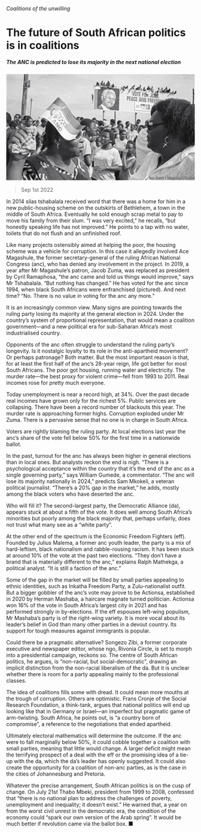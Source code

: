 ###### Coalitions of the unwilling

# The future of South African politics is in coalitions 

##### The ANC is predicted to lose its majority in the next national election 

![image](images/20220903_MAP001.jpg) 

> Sep 1st 2022 

In 2014 silas tshabalala received word that there was a home for him in a new public-housing scheme on the outskirts of Bethlehem, a town in the middle of South Africa. Eventually he sold enough scrap metal to pay to move his family from their slum. “I was very excited,” he recalls, “but honestly speaking life has not improved.” He points to a tap with no water, toilets that do not flush and an unfinished roof. 

Like many projects ostensibly aimed at helping the poor, the housing scheme was a vehicle for corruption. In this case it allegedly involved Ace Magashule, the former secretary-general of the ruling African National Congress (anc), who has denied any involvement in the project. In 2019, a year after Mr Magashule’s patron, Jacob Zuma, was replaced as president by Cyril Ramaphosa, “the anc came and told us things would improve,” says Mr Tshabalala. “But nothing has changed.” He has voted for the anc since 1994, when black South Africans were enfranchised (pictured). And next time? “No. There is no value in voting for the anc any more.” 

It is an increasingly common view. Many signs are pointing towards the ruling party losing its majority at the general election in 2024. Under the country’s system of proportional representation, that would mean a coalition government—and a new political era for sub-Saharan Africa’s most industrialised country. 

Opponents of the anc often struggle to understand the ruling party’s longevity. Is it nostalgic loyalty to its role in the anti-apartheid movement? Or perhaps patronage? Both matter. But the most important reason is that, for at least the first half of the anc’s 28-year reign, life got better for most South Africans. The poor got housing, running water and electricity. The murder rate—the best proxy for violent crime—fell from 1993 to 2011. Real incomes rose for pretty much everyone. 

Today unemployment is near a record high, at 34%. Over the past decade real incomes have grown only for the richest 5%. Public services are collapsing. There have been a record number of blackouts this year. The murder rate is approaching former highs. Corruption exploded under Mr Zuma. There is a pervasive sense that no one is in charge in South Africa. 

Voters are rightly blaming the ruling party. At local elections last year the anc’s share of the vote fell below 50% for the first time in a nationwide ballot. 

In the past, turnout for the anc has always been higher in general elections than in local ones. But analysts reckon the end is nigh. “There is a psychological acceptance within the country that it’s the end of the anc as a single governing party,” says William Gumede, a commentator. “The anc will lose its majority nationally in 2024,” predicts Sam Mkokeli, a veteran political journalist. “There’s a 20% gap in the market,” he adds, mostly among the black voters who have deserted the anc. 

Who will fill it? The second-largest party, the Democratic Alliance (da), appears stuck at about a fifth of the vote. It does well among South Africa’s minorities but poorly among the black majority that, perhaps unfairly, does not trust what many see as a “white party”. 

At the other end of the spectrum is the Economic Freedom Fighters (eff). Founded by Julius Malema, a former anc youth leader, the party is a mix of hard-leftism, black nationalism and rabble-rousing racism. It has been stuck at around 10% of the vote at the past two elections. “They don’t have a brand that is materially different to the anc,” explains Ralph Mathekga, a political analyst. “It is still a faction of the anc.” 

Some of the gap in the market will be filled by small parties appealing to ethnic identities, such as Inkatha Freedom Party, a Zulu-nationalist outfit. But a bigger gobbler of the anc’s vote may prove to be Actionsa, established in 2020 by Herman Mashaba, a haircare magnate turned politician. Actionsa won 16% of the vote in South Africa’s largest city in 2021 and has performed strongly in by-elections. If the eff espouses left-wing populism, Mr Mashaba’s party is of the right-wing variety. It is more vocal about its leader’s belief in God than many other parties in a devout country. Its support for tough measures against immigrants is popular. 

Could there be a pragmatic alternative? Songezo Zibi, a former corporate executive and newspaper editor, whose ngo, Rivonia Circle, is set to morph into a presidential campaign, reckons so. The centre of South African politics, he argues, is “non-racial, but social-democratic”, drawing an implicit distinction from the non-racial liberalism of the da. But it is unclear whether there is room for a party appealing mainly to the professional classes. 

The idea of coalitions fills some with dread. It could mean more mouths at the trough of corruption. Others are optimistic. Frans Cronje of the Social Research Foundation, a think-tank, argues that national politics will end up looking like that in Germany or Israel—an imperfect but pragmatic game of arm-twisting. South Africa, he points out, is “a country born of compromise”, a reference to the negotiations that ended apartheid. 

Ultimately electoral mathematics will determine the outcome. If the anc were to fall marginally below 50%, it could cobble together a coalition with small parties, meaning that little would change. A larger deficit might mean the terrifying prospect of a deal with the eff or the promising idea of a tie-up with the da, which the da’s leader has openly suggested. It could also create the opportunity for a coalition of non-anc parties, as is the case in the cities of Johannesburg and Pretoria. 

Whatever the precise arrangement, South African politics is on the cusp of change. On July 21st Thabo Mbeki, president from 1999 to 2008, confessed that “there is no national plan to address the challenges of poverty, unemployment and inequality; it doesn’t exist.” He warned that, a year on from the worst civil unrest in the democratic era, the condition of the economy could “spark our own version of the Arab spring”. It would be much better if revolution came via the ballot box. ■

